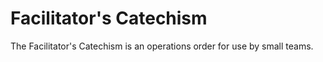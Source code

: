 # Facilitator's Catechism
The Facilitator's Catechism is an operations order for use by small teams.
